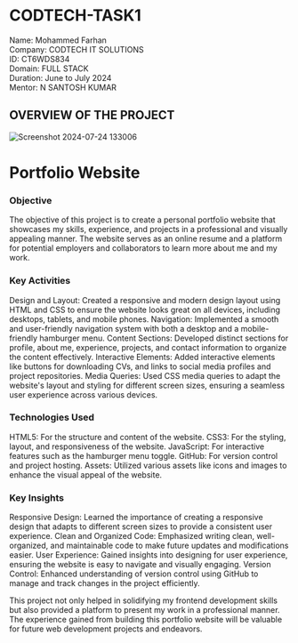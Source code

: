# CODTECH-TASK1
Name: Mohammed Farhan<br>
Company: CODTECH IT SOLUTIONS<br>
ID: CT6WDS834<br>
Domain: FULL STACK<br>
Duration: June to July 2024<br>
Mentor: N SANTOSH KUMAR<br>

## OVERVIEW OF THE PROJECT

![Screenshot 2024-07-24 133006](https://github.com/user-attachments/assets/69e43df0-0731-4a22-b53b-eabcd97a0c08)


<h1> Portfolio Website</h1>
<h3>Objective</h3>
The objective of this project is to create a personal portfolio website that showcases my skills, experience, and projects in a professional and visually appealing manner. The website serves as an online resume and a platform for potential employers and collaborators to learn more about me and my work.

<h3>Key Activities</h3>
Design and Layout: Created a responsive and modern design layout using HTML and CSS to ensure the website looks great on all devices, including desktops, tablets, and mobile phones.
Navigation: Implemented a smooth and user-friendly navigation system with both a desktop and a mobile-friendly hamburger menu.
Content Sections: Developed distinct sections for profile, about me, experience, projects, and contact information to organize the content effectively.
Interactive Elements: Added interactive elements like buttons for downloading CVs, and links to social media profiles and project repositories.
Media Queries: Used CSS media queries to adapt the website's layout and styling for different screen sizes, ensuring a seamless user experience across various devices.

<h3>Technologies Used</h3>
HTML5: For the structure and content of the website.
CSS3: For the styling, layout, and responsiveness of the website.
JavaScript: For interactive features such as the hamburger menu toggle.
GitHub: For version control and project hosting.
Assets: Utilized various assets like icons and images to enhance the visual appeal of the website.

<h3>Key Insights</h3>
Responsive Design: Learned the importance of creating a responsive design that adapts to different screen sizes to provide a consistent user experience.
Clean and Organized Code: Emphasized writing clean, well-organized, and maintainable code to make future updates and modifications easier.
User Experience: Gained insights into designing for user experience, ensuring the website is easy to navigate and visually engaging.
Version Control: Enhanced understanding of version control using GitHub to manage and track changes in the project efficiently.

This project not only helped in solidifying my frontend development skills but also provided a platform to present my work in a professional manner. The experience gained from building this portfolio website will be valuable for future web development projects and endeavors.

